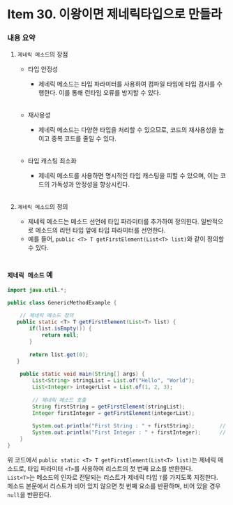 # Item 30. 이왕이면 제네릭타입으로 만들라

### 내용 요약 <br>
1. `제네릭 메소드`의 장점
    - 타입 안정성
        - 제네릭 메소드는 타입 파라미터를 사용하여 컴파일 타임에 타입 검사를 수행한다. 이를 통해 런타임 오류를 방지할 수 있다. <br><br>

    - 재사용성
        - 제네릭 메소드는 다양한 타입을 처리할 수 있으므로, 코드의 재사용성을 높이고 중복 코드를 줄일 수 있다. <br><br>

    - 타입 캐스팅 최소화
      - 제네릭 메소드를 사용하면 명시적인 타입 캐스팅을 피할 수 있으며, 이는 코드의 가독성과 안정성을 향상시킨다. <br><br>


2. `제네릭 메소드`의 정의
    - 제네릭 메소드는 메소드 선언에 타입 파라미터를 추가하여 정의한다. 일반적으로 메소드의 리턴 타입 앞에 타입 파라미터를 선언한다.
    - 예를 들어, `public <T> T getFirstElement(List<T> list)`와 같이 정의할 수 있다. <br><br>


### `제네릭 메소드` 예
```java
import java.util.*;

public class GenericMethodExample {
    
    // 제네릭 메소드 정의
   public static <T> T getFirstElement(List<T> list) {
       if(list.isEmpty()) {
           return null;
       }
       
       return list.get(0);
   }
    
    public static void main(String[] args) {
        List<String> stringList = List.of("Hello", "World");
        List<Integer> integerList = List.of(1, 2, 3);
        
        // 제네릭 메소드 호출
        String firstString = getFirstElement(stringList);
        Integer firstInteger = getFirstElement(integerList);
        
        System.out.println("First String : " + firstString);        // First String : Hello
        System.out.println("First Integer : " + firstInteger);      // First Integer : 1
    }
}
```
위 코드에서 `public static <T> T getFirstElement(List<T> list)`는 제네릭 메소드로, 타입 파라미터 `<T>`를 사용하여 리스트의 첫 번째 요소를 반환한다. <br>
`List<T>`는 메소드의 인자로 전달되는 리스트가 제네릭 타입 `T`를 가지도록 지정한다. <br>
메소드 본문에서 리스트가 비어 있지 않으면 첫 번째 요소를 반환하며, 비어 있을 경우 `null`을 반환한다. <br><br>

